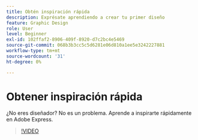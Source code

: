 ```yaml
---
title: Obtén inspiración rápida
description: Exprésate aprendiendo a crear tu primer diseño
feature: Graphic Design
role: User
level: Beginner
exl-id: 102ffaf2-8906-409f-8920-d7c2bc4e5469
source-git-commit: 068b3b3cc5c5d6281e06d810a1ee5e3242227881
workflow-type: tm+mt
source-wordcount: '31'
ht-degree: 0%

---
```


# Obtener inspiración rápida

¿No eres diseñador? No es un problema. Aprende a inspirarte rápidamente en Adobe Express.

>[!VIDEO](https://video.tv.adobe.com/v/3420207?quality=12&learn=on&hidetitle=true)
